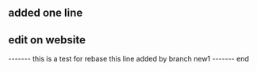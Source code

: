 ## added one line
## edit on website

------- this is a test for rebase
this line added by branch new1
------- end 

